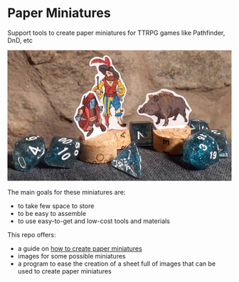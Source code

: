 # Paper Miniatures

Support tools to create paper miniatures for TTRPG games like Pathfinder, DnD, etc

![finished_miniatures_picture.jpg](docs/imgs/finished_miniatures_picture.jpg)

The main goals for these miniatures are:
 - to take few space to store
 - to be easy to assemble
 - to use easy-to-get and low-cost tools and materials

This repo offers:
 * a guide on [how to create paper miniatures](docs/how_to_create_paper_miniatures.md)
 * images for some possible miniatures
 * a program to ease the creation of a sheet full of images that can be used to create paper miniatures
